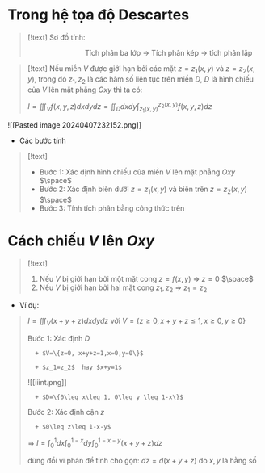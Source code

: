 
# Trong hệ tọa độ Descartes

>[!text]
>Sơ đồ tính: 
>
>$\hspace{3cm}$ Tích phân ba lớp $\to$ Tích phân kép $\to$ tích phân lặp

>[!text]
>Nếu miền $V$ được giới hạn bởi các mặt $z=z_1(x,y)$ và $z=z_2(x,y)$, trong đó $z_1,z_2$ là các hàm số liên tục trên miền $D$, $D$ là hình chiếu của $V$ lên mặt phẳng $Oxy$ thì ta có:
>
>$I= \displaystyle{\iiint_V f(x,y,z)dxdydz}=\displaystyle{\iint_D dxdy}\displaystyle{\int_{z_1(x,y)}^{z_2(x,y)}f(x,y,z)dz}$

![[Pasted image 20240407232152.png]]

- Các bước tính
>[!text]
>+ Bước 1: Xác định hình chiếu của miền $V$ lên mặt phẳng $Oxy$
>$\space$
>+ Bước 2: Xác định biên dưới $z=z_1(x,y)$ và biên trên $z=z_2(x,y)$
>$\space$
>+ Bước 3: Tính tích phân bằng công thức trên

# Cách chiếu $V$ lên $Oxy$

>[!text]
>1. Nếu $V$ bị giới hạn bởi một mặt cong $z=f(x,y)$ $\Rightarrow$ $z=0$
>$\space$
>2. Nếu $V$ bị giới hạn bởi hai mặt cong $z_1,z_2$ $\Rightarrow$ $z_1=z_2$

- Ví dụ:
> $I=\displaystyle{\iiint_V (x+y+z)dxdydz}$  với $V=\{z\geq 0, x+y+z \leq 1, x\geq 0, y \geq 0\}$ 
> 
> 
> Bước 1: Xác định $D$ 
>       
>       + $V=\{z=0, x+y+z=1,x=0,y=0\}$
> 
>       + $z_1=z_2$  hay $x+y=1$ 
>
>![[iiint.png]]
>
>       + $D=\{0\leq x\leq 1, 0\leq y \leq 1-x\}$ 
>
>Bước 2: Xác định cận $z$
>
>       + $0\leq z\leq 1-x-y$ 
>
>$\Rightarrow$ $I=\displaystyle{\int_0^1 dx}\displaystyle{\int_0^{1-x}dy}\displaystyle{\int_0^{1-x-y}(x+y+z)dz}$    
>
>dùng đổi vi phân để tính cho gọn: $dz=d(x+y+z)$ do $x,y$ là hằng số



	
	


	


